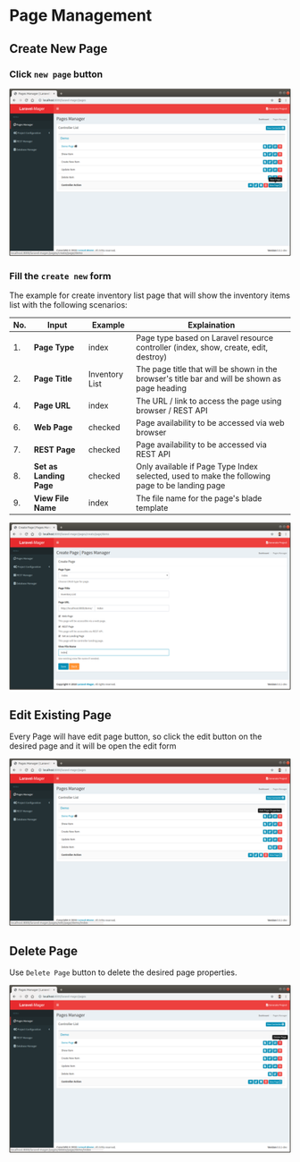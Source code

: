 # Page Management

## Create New Page

### Click `new page` button
 ![](../../_images/pages/pages_manager/new_page.png)
 
### Fill the `create new` form
The example for create inventory list page that will show the inventory items list with the following scenarios:

No. | Input | Example | Explaination
--- | --- | --- | ---
1. | **Page Type** | index | Page type based on Laravel resource controller (index, show, create, edit, destroy)
2. | **Page Title** | Inventory List | The page title that will be shown in the browser's title bar and will be shown as page heading
4. | **Page URL** | index | The URL / link to access the page using browser / REST API
6. | **Web Page** | checked | Page availability to be accessed via web browser
7. | **REST Page** | checked | Page availability to be accessed via REST API
8. | **Set as Landing Page** | checked | Only available if Page Type Index selected, used to make the following page to be landing page
9. | **View File Name** | index | The file name for the page's blade template

 ![](../../_images/pages/pages_manager/new_page_form.png)

## Edit Existing Page
Every Page will have edit page button, so click the edit button on the desired page and it will be open the edit form

 ![](../../_images/pages/pages_manager/edit_page.png)

## Delete Page

Use `Delete Page` button to delete the desired page properties.

 ![](../../_images/pages/pages_manager/delete_page.png)
